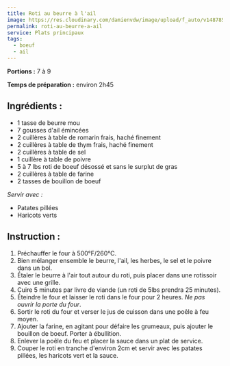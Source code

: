 ```yaml
---
title: Roti au beurre à l'ail
image: https://res.cloudinary.com/damienvdw/image/upload/f_auto/v1487858573/recettes/boeuf-beurre-ail_o1gurk.jpg
permalink: roti-au-beurre-a-ail
service: Plats principaux
tags:
  - boeuf
  - ail
---
```


**Portions :** 7 à 9

**Temps de préparation :** environ 2h45

## Ingrédients :
- 1 tasse de beurre mou
- 7 gousses d'ail émincées
- 2 cuillères à table de romarin frais, haché finement
- 2 cuillères à table de thym frais, haché finement
- 2 cuillères à table de sel
- 1 cuillère à table de poivre
- 5 à 7 lbs roti de boeuf désossé et sans le surplut de gras
- 2 cuillères à table de farine
- 2 tasses de bouillon de boeuf

*Servir avec :*
- Patates pillées
- Haricots verts

## Instruction :
1. Préchauffer le four à 500°F/260°C.
2. Bien mélanger ensemble le beurre, l'ail, les herbes, le sel et le poivre dans un bol.
3. Étaler le beurre à l'air tout autour du roti, puis placer dans une rotissoir avec une grille.
4. Cuire 5 minutes par livre de viande (un roti de 5lbs prendra 25 minutes).
5. Éteindre le four et laisser le roti dans le four pour 2 heures. *Ne pas ouvrir la porte du four*.
6. Sortir le roti du four et verser le jus de cuisson dans une poêle à feu moyen.
7. Ajouter la farine, en agitant pour défaire les grumeaux, puis ajouter le bouillon de boeuf. Porter à ébullition.
8. Enlever la poêle du feu et placer la sauce dans un plat de service.
9. Couper le roti en tranche d'environ 2cm et servir avec les patates pillées, les haricots vert et la sauce.

